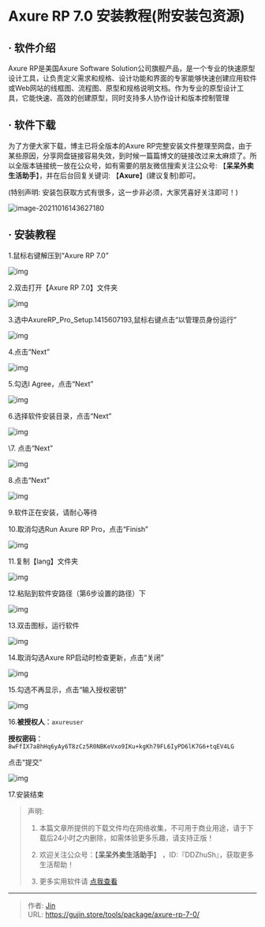 # Axure RP 7.0 安装教程(附安装包资源)


## · 软件介绍
Axure RP是美国Axure Software Solution公司旗舰产品，是一个专业的快速原型设计工具，让负责定义需求和规格、设计功能和界面的专家能够快速创建应用软件或Web网站的线框图、流程图、原型和规格说明文档。作为专业的原型设计工具，它能快速、高效的创建原型，同时支持多人协作设计和版本控制管理

## · 软件下载
为了方便大家下载，博主已将全版本的Axure RP完整安装文件整理至网盘，由于某些原因，分享网盘链接容易失效，到时候一篇篇博文的链接改过来太麻烦了。所以全版本链接统一放在公众号，如有需要的朋友微信搜索关注公众号: 【**呆呆外卖生活助手**】，并在后台回复关键词: 【**Axure**】(建议复制)即可。

(特别声明: 安装包获取方式有很多，这一步非必须，大家凭喜好关注即可！)

![image-20211016143627180](https://img.gujin.store/img/image-20211016143627180.png)

## · 安装教程

1.鼠标右键解压到“Axure RP 7.0”

![img](https://img.gujin.store/img/v2-d57c582568e5ba0c19759b7be89342f9_720w.png)



2.双击打开【Axure RP 7.0】文件夹

![img](https://img.gujin.store/img/v2-0bfa799425bb53157016a8be3afdfe2d_720w.png)

3.选中AxureRP_Pro_Setup.1415607193,鼠标右键点击“以管理员身份运行”

![img](https://img.gujin.store/img/v2-e664d6409884817e98411055495320b1_720w.png)

4.点击“Next”

![img](https://img.gujin.store/img/v2-c64eaa54c759f50b183b8124e3edef95_720w.png)

5.勾选I Agree，点击“Next”

![img](https://img.gujin.store/img/v2-37b7179b6a54b6a47a34a48643026367_720w.png)

6.选择软件安装目录，点击“Next”

![img](https://img.gujin.store/img/v2-b66bf3adfd131d06c0d7361cbe1f6eb8_720w.png)

\7. 点击“Next”

![img](https://img.gujin.store/img/v2-b9b37a3844a4fb0e0e8c13599312a676_720w.png)

8.点击“Next”

![img](https://img.gujin.store/img/v2-e2f121ee64b9043e3043105eb70aa29f_720w.png)

9.软件正在安装，请耐心等待

10.取消勾选Run Axure RP Pro，点击“Finish”

![img](https://img.gujin.store/img/v2-df91132e8dce272e31d3d9fd2320ea10_720w.png)

11.复制【lang】文件夹

![img](https://img.gujin.store/img/v2-77a06ecc73797ecb1b21d179268fadc2_720w.png)

12.粘贴到软件安路径（第6步设置的路径）下

![img](https://img.gujin.store/img/v2-e6266f4b3156803fe4806a0f2346d532_720w.png)

13.双击图标，运行软件

![img](https://img.gujin.store/img/v2-061f8465b57bcac80666333150756dc8_720w.png)



14.取消勾选Axure RP启动时检查更新，点击“关闭”

![img](https://img.gujin.store/img/v2-a9308bbbaa95ab5c477c21c027a636b4_720w.png)

15.勾选不再显示，点击“输入授权密钥”

![img](https://img.gujin.store/img/v2-6a833003f5327481b1e8f0729918d045_720w.png)

16.**被授权人**：`axureuser`

**授权密码**：`8wFfIX7a8hHq6yAy6T8zCz5R0NBKeVxo9IKu+kgKh79FL6IyPD6lK7G6+tqEV4LG`

点击“提交”

![img](https://img.gujin.store/img/v2-517876a6acd447b047a8b06a6e5637ac_720w.png)

17.安装结束




> 声明: 
>
> 1. 本篇文章所提供的下载文件均在网络收集，不可用于商业用途，请于下载后24小时之内删除，如需体验更多乐趣，请支持正版！
>
> 2. 欢迎关注公众号：【**呆呆外卖生活助手**】 ，ID:『DDZhuSh』，获取更多生活帮助！
>
> 3. 更多实用软件请  [点我查看](/tools)

---

> 作者: [Jin](https://img.gujin.store/img/favicon.ico)  
> URL: https://gujin.store/tools/package/axure-rp-7-0/  

